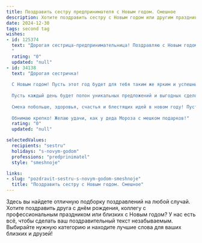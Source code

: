 ```yaml
---
title: Поздравить сестру предпринимателя с Новым годом. Смешное
description: Хотите поздравить сестру с Новым годом или другим праздником? Наш ИИ создаст незабываемое поздравление, а вы обязательно выделитесь среди других.  
date: 2024-12-30
tags: second tag
wishes:
- id: 125374
  text: "Дорогая сестрица-предпринимательница! Поздравляю с Новым годом! Желаю, чтобы в новом году твои дела шли в гору, как курс биткоина (ну, или хотя бы как цена на гречку перед праздниками). Пусть конкуренты дремлют, клиенты радуют, а касса звенит так громко, что соседи будут жаловаться на шум, но только от зависти!  С Новым годом! Пусть он будет таким же успешным и зажигательным, как ты сама!
  "
  rating: "0"
  updated: "null"
- id: 34138
  text: "Дорогая сестричка!
  
  С Новым годом! Пусть этот год будет для тебя таким же ярким и успешным, как твои бизнес-идеи (и пусть они не идут в минус!). Желаю, чтобы все твои конкуренты за тобой только следили, ведь ты — настоящая звезда предпринимательства!
  
  Пусть каждый день будет полон уникальных предложений и выгодных сделок, а утренние чашки кофе превращаются в миллиардные контракты. И не забывай: даже в суете дел, порадуй себя пусть маленькими, но дорогими подарками, ведь каждый предприниматель знает — сначала инвестируем в себя!
  
  Смеха побольше, здоровья, счастья и блестящих идей в новом году! Пусть оливье никогда не длятся дольше, чем твои презентации, а шампанское всегда шипит так же громко, как твои победы в карьере!
  
  Обнимаю крепко! Желаю удачи, как у деда Мороза с мешком подарков!"
  rating: "0"
  updated: "null"

selectedValues:
  recipients: "sestru"
  holidays: "s-novym-godom"
  professions: "predprinimatel"
  style: "smeshnoje"

links:
- slug: "pozdravit-sestru-s-novym-godom-smeshnoje"
  title: "Поздравить сестру с Новым годом. Смешное"
---
```


Здесь вы найдете отличную подборку поздравлений на любой случай.
Хотите поздравить друга с днём рождения, коллегу с профессиональным праздником или близких с Новым годом? У нас есть всё, чтобы сделать ваш поздравительный текст незабываемым. Выбирайте нужную категорию и находите лучшие слова для ваших близких и друзей!
